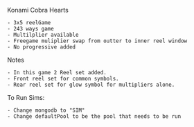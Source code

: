 Konami Cobra Hearts

    - 3x5 reelGame
    - 243 ways game 
    - Multilplier available
    - Freegame muliplier swap from outter to inner reel window
    - No progressive added

Notes
    
    - In this game 2 Reel set added.
    - Front reel set for common symbols.
    - Rear reel set for glow symbol for multipliers alone.


To Run Sims:

    - Change mongodb to "SIM"
    - Change defaultPool to be the pool that needs to be run